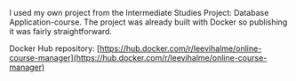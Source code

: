 I used my own project from the Intermediate Studies Project: Database Application-course. The project was already built with Docker so publishing it was fairly straightforward.

Docker Hub repository: [https://hub.docker.com/r/leevihalme/online-course-manager](https://hub.docker.com/r/leevihalme/online-course-manager)
